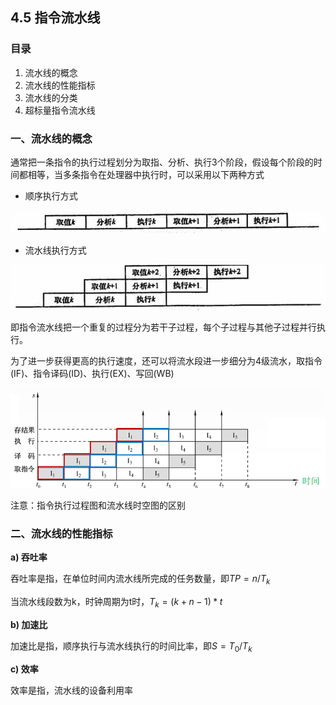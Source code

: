 ## 4.5 指令流水线

### 目录

1. 流水线的概念
2. 流水线的性能指标
3. 流水线的分类
4. 超标量指令流水线



### 一、流水线的概念

通常把一条指令的执行过程划分为取指、分析、执行3个阶段，假设每个阶段的时间都相等，当多条指令在处理器中执行时，可以采用以下两种方式

* 顺序执行方式

![image-20210919143919079](image-20210919143919079.png)

* 流水线执行方式

![image-20210919144535125](image-20210919144535125.png)



即指令流水线把一个重复的过程分为若干子过程，每个子过程与其他子过程并行执行。

为了进一步获得更高的执行速度，还可以将流水段进一步细分为4级流水，取指令(IF)、指令译码(ID)、执行(EX)、写回(WB)



![image-20210919150041437](image-20210919150041437.png)



注意：指令执行过程图和流水线时空图的区别



### 二、流水线的性能指标

**a) 吞吐率**

吞吐率是指，在单位时间内流水线所完成的任务数量，即$TP = n / T_k$

当流水线段数为k，时钟周期为t时，$T_k = (k + n - 1) * t$



**b) 加速比**

加速比是指，顺序执行与流水线执行的时间比率，即$S = T_0 / T_k$





**c) 效率**

效率是指，流水线的设备利用率



